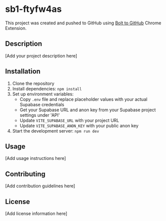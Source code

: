 # sb1-ftyfw4as

This project was created and pushed to GitHub using [Bolt to GitHub](https://github.com/mamertofabian/bolt-to-github) Chrome Extension.

## Description

[Add your project description here]

## Installation

1. Clone the repository
2. Install dependencies: `npm install`
3. Set up environment variables:
   - Copy `.env` file and replace placeholder values with your actual Supabase credentials
   - Get your Supabase URL and anon key from your Supabase project settings under 'API'
   - Update `VITE_SUPABASE_URL` with your project URL
   - Update `VITE_SUPABASE_ANON_KEY` with your public anon key
4. Start the development server: `npm run dev`

## Usage

[Add usage instructions here]

## Contributing

[Add contribution guidelines here]

## License

[Add license information here]
